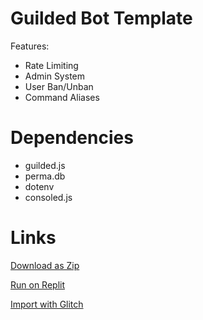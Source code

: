 # Guilded Bot Template 
Features:
- Rate Limiting
- Admin System
- User Ban/Unban
- Command Aliases
# Dependencies
- guilded.js
- perma.db
- dotenv
- consoled.js
# Links
[Download as Zip](https://github.com/Rednexie/guilded-template/archive/refs/heads/main.zip)


[Run on Replit](https://repl.it/github/Rednexie/guilded-template)


[Import with Glitch](https://glitch.com/edit/#!/import/git?url=https://github.com/Rednexie/guilded-template)
